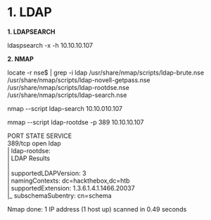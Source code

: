 # 1. LDAP

**1. LDAPSEARCH**

ldaspsearch -x -h 10.10.10.107

**2. NMAP**

locate -r nse$ | grep -i ldap
/usr/share/nmap/scripts/ldap-brute.nse  
/usr/share/nmap/scripts/ldap-novell-getpass.nse  
/usr/share/nmap/scripts/ldap-rootdse.nse  
/usr/share/nmap/scripts/ldap-search.nse  

nmap --script ldap-search 10.10.010.107

mmap --script ldap-rootdse -p 389 10.10.10.107  
  
PORT    STATE SERVICE  
389/tcp open  ldap  
| ldap-rootdse:  
| LDAP Results  
|   <ROOT>  
|       supportedLDAPVersion: 3  
|       namingContexts: dc=hackthebox,dc=htb  
|       supportedExtension: 1.3.6.1.4.1.1466.20037  
|_      subschemaSubentry: cn=schema  
  
Nmap done: 1 IP address (1 host up) scanned in 0.49 seconds  
